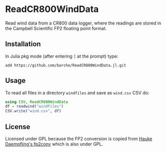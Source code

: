 # ReadCR800WindData

Read wind data from a CR800 data logger, where the readings are stored in the Campbell Scientific FP2 floating point format.

## Installation

In Julia pkg mode (after entering `]` at the prompt) type:

```
add https://github.com/barche/ReadCR800WindData.jl.git
```

## Usage

To read all files in a directory `windfiles` and save as `wind.csv` CSV do:

```julia
using CSV, ReadCR800WindData
df = readwind("windfiles")
CSV.write("wind.csv", df)
```

## License

Licensed under GPL because the FP2 conversion is copied from [Hauke Daempfling's fp2conv](https://github.com/haukex/fp2conv) which is also under GPL.